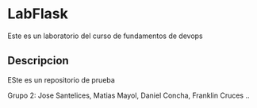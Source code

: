 #
# LabFlask

Este es un laboratorio del curso de fundamentos de devops

## Descripcion

ESte es un repositorio de prueba

Grupo 2: Jose Santelices, Matias Mayol, Daniel Concha, Franklin Cruces
..
